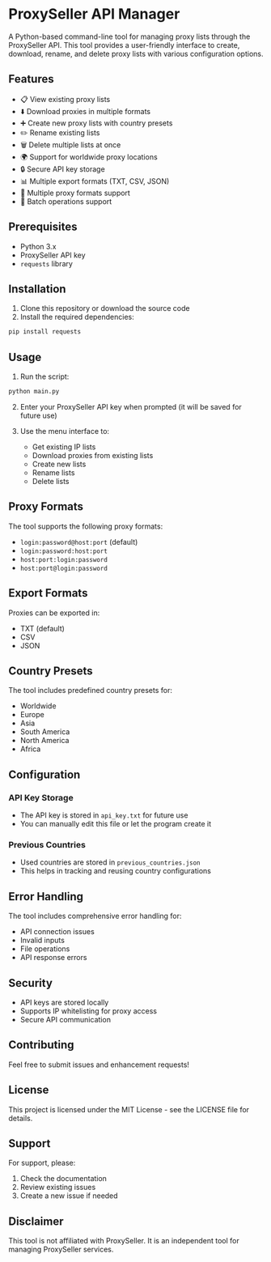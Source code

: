 # ProxySeller API Manager

A Python-based command-line tool for managing proxy lists through the ProxySeller API. This tool provides a user-friendly interface to create, download, rename, and delete proxy lists with various configuration options.

## Features

- 📋 View existing proxy lists
- ⬇️ Download proxies in multiple formats
- ➕ Create new proxy lists with country presets
- ✏️ Rename existing lists
- 🗑️ Delete multiple lists at once
- 🌍 Support for worldwide proxy locations
- 🔒 Secure API key storage
- 📊 Multiple export formats (TXT, CSV, JSON)
- 🔄 Multiple proxy formats support
- 📝 Batch operations support

## Prerequisites

- Python 3.x
- ProxySeller API key
- `requests` library

## Installation

1. Clone this repository or download the source code
2. Install the required dependencies:
```bash
pip install requests
```

## Usage

1. Run the script:
```bash
python main.py
```

2. Enter your ProxySeller API key when prompted (it will be saved for future use)

3. Use the menu interface to:
   - Get existing IP lists
   - Download proxies from existing lists
   - Create new lists
   - Rename lists
   - Delete lists

## Proxy Formats

The tool supports the following proxy formats:
- `login:password@host:port` (default)
- `login:password:host:port`
- `host:port:login:password`
- `host:port@login:password`

## Export Formats

Proxies can be exported in:
- TXT (default)
- CSV
- JSON

## Country Presets

The tool includes predefined country presets for:
- Worldwide
- Europe
- Asia
- South America
- North America
- Africa

## Configuration

### API Key Storage
- The API key is stored in `api_key.txt` for future use
- You can manually edit this file or let the program create it

### Previous Countries
- Used countries are stored in `previous_countries.json`
- This helps in tracking and reusing country configurations

## Error Handling

The tool includes comprehensive error handling for:
- API connection issues
- Invalid inputs
- File operations
- API response errors

## Security

- API keys are stored locally
- Supports IP whitelisting for proxy access
- Secure API communication

## Contributing

Feel free to submit issues and enhancement requests!

## License

This project is licensed under the MIT License - see the LICENSE file for details.

## Support

For support, please:
1. Check the documentation
2. Review existing issues
3. Create a new issue if needed

## Disclaimer

This tool is not affiliated with ProxySeller. It is an independent tool for managing ProxySeller services.